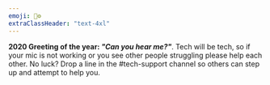 ```yaml
---
emoji: 🧚⚙️
extraClassHeader: "text-4xl"
---
```


**2020 Greeting of the year: _"Can you hear me?"_**. Tech will be tech, so if your mic is not working or you see other people struggling please help each other. No luck? Drop a line in the #tech-support channel so others can step up and attempt to help you.
